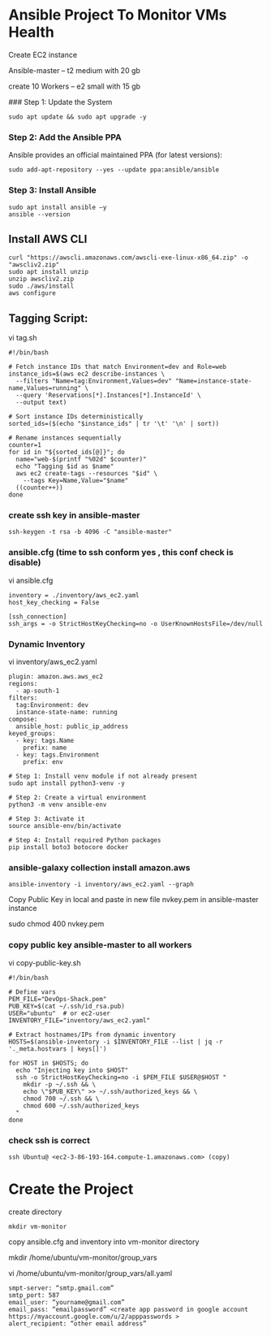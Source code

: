 #  Ansible Project To Monitor VMs Health
<p>
Create EC2 instance 
  
Ansible-master – t2 medium with 20 gb

create 10 Workers – e2 small with 15 gb
</p>
### Step 1: Update the System

```
sudo apt update && sudo apt upgrade -y
```
### Step 2: Add the Ansible PPA

Ansible provides an official maintained PPA (for latest versions):

```
sudo add-apt-repository --yes --update ppa:ansible/ansible
```
### Step 3: Install Ansible

```
sudo apt install ansible –y
ansible --version
```
## Install AWS CLI
```
curl "https://awscli.amazonaws.com/awscli-exe-linux-x86_64.zip" -o "awscliv2.zip"
sudo apt install unzip
unzip awscliv2.zip
sudo ./aws/install
aws configure
```
## Tagging Script:
vi tag.sh
```
#!/bin/bash

# Fetch instance IDs that match Environment=dev and Role=web
instance_ids=$(aws ec2 describe-instances \
  --filters "Name=tag:Environment,Values=dev" "Name=instance-state-name,Values=running" \
  --query 'Reservations[*].Instances[*].InstanceId' \
  --output text)

# Sort instance IDs deterministically
sorted_ids=($(echo "$instance_ids" | tr '\t' '\n' | sort))

# Rename instances sequentially
counter=1
for id in "${sorted_ids[@]}"; do
  name="web-$(printf "%02d" $counter)"
  echo "Tagging $id as $name"
  aws ec2 create-tags --resources "$id" \
    --tags Key=Name,Value="$name"
  ((counter++))
done

```
### create ssh key in ansible-master

```
ssh-keygen -t rsa -b 4096 -C "ansible-master"
```

### ansible.cfg (time to ssh conform yes , this conf check is disable)
vi ansible.cfg

```[defaults]
inventory = ./inventory/aws_ec2.yaml
host_key_checking = False

[ssh_connection]
ssh_args = -o StrictHostKeyChecking=no -o UserKnownHostsFile=/dev/null
```
### Dynamic Inventory

vi inventory/aws_ec2.yaml 

```
plugin: amazon.aws.aws_ec2
regions:
  - ap-south-1
filters:
  tag:Environment: dev
  instance-state-name: running
compose:
  ansible_host: public_ip_address
keyed_groups:
  - key: tags.Name
    prefix: name
  - key: tags.Environment
    prefix: env
```
```
# Step 1: Install venv module if not already present
sudo apt install python3-venv -y

# Step 2: Create a virtual environment
python3 -m venv ansible-env

# Step 3: Activate it
source ansible-env/bin/activate

# Step 4: Install required Python packages
pip install boto3 botocore docker
```
### ansible-galaxy collection install amazon.aws

```
ansible-inventory -i inventory/aws_ec2.yaml --graph
```
<p>
Copy Public Key in local  <nvkey.pem> and paste in new file nvkey.pem in ansible-master instance 
    
sudo chmod 400 nvkey.pem

</p>

### copy public key ansible-master to all workers 

vi copy-public-key.sh

```
#!/bin/bash

# Define vars
PEM_FILE="DevOps-Shack.pem"
PUB_KEY=$(cat ~/.ssh/id_rsa.pub)
USER="ubuntu"  # or ec2-user
INVENTORY_FILE="inventory/aws_ec2.yaml"

# Extract hostnames/IPs from dynamic inventory
HOSTS=$(ansible-inventory -i $INVENTORY_FILE --list | jq -r '._meta.hostvars | keys[]')

for HOST in $HOSTS; do
  echo "Injecting key into $HOST"
  ssh -o StrictHostKeyChecking=no -i $PEM_FILE $USER@$HOST "
    mkdir -p ~/.ssh && \
    echo \"$PUB_KEY\" >> ~/.ssh/authorized_keys && \
    chmod 700 ~/.ssh && \
    chmod 600 ~/.ssh/authorized_keys
  "
done

```
### check ssh is correct

```
ssh Ubuntu@ <ec2-3-86-193-164.compute-1.amazonaws.com> (copy)
```

# Create the Project 
create directory 
          
    mkdir vm-monitor

copy ansible.cfg and inventory into vm-monitor directory

mkdir /home/ubuntu/vm-monitor/group_vars

vi /home/ubuntu/vm-monitor/group_vars/all.yaml

```
smpt-server: “smtp.gmail.com”
smtp_port: 587
email_user: “yourname@gmail.com”
email_pass: “emailpassword” <create app password in google account https://myaccount.google.com/u/2/apppasswords >
alert_recipient: “other email address”
```

